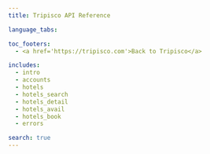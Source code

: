 ```yaml
---
title: Tripisco API Reference

language_tabs:

toc_footers:
  - <a href='https://tripisco.com'>Back to Tripisco</a>

includes:
  - intro
  - accounts
  - hotels
  - hotels_search
  - hotels_detail
  - hotels_avail
  - hotels_book
  - errors

search: true
---
```

